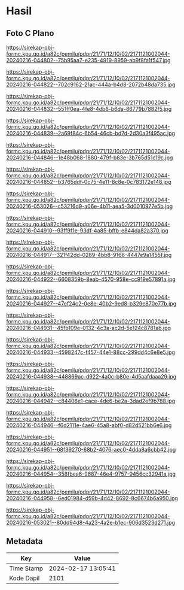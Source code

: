 # Hasil

## Foto C Plano

https://sirekap-obj-formc.kpu.go.id/a82c/pemilu/pdpr/21/71/12/10/02/2171121002044-20240216-044802--75b95aa7-e235-4919-8959-ab9f8fa1f547.jpg

https://sirekap-obj-formc.kpu.go.id/a82c/pemilu/pdpr/21/71/12/10/02/2171121002044-20240216-044822--702c9162-21ac-444a-b4d8-2072b48da735.jpg

https://sirekap-obj-formc.kpu.go.id/a82c/pemilu/pdpr/21/71/12/10/02/2171121002044-20240216-044832--551ff0ea-4fe8-4db6-b6da-86779b7882f5.jpg

https://sirekap-obj-formc.kpu.go.id/a82c/pemilu/pdpr/21/71/12/10/02/2171121002044-20240216-044839--2a69f84c-6b54-46cb-bd7d-2d30a3f495ac.jpg

https://sirekap-obj-formc.kpu.go.id/a82c/pemilu/pdpr/21/71/12/10/02/2171121002044-20240216-044846--1e48b068-1880-479f-b83e-3b765d51c19c.jpg

https://sirekap-obj-formc.kpu.go.id/a82c/pemilu/pdpr/21/71/12/10/02/2171121002044-20240216-044852--b3765ddf-0c75-4e11-8c8e-0c783172e148.jpg

https://sirekap-obj-formc.kpu.go.id/a82c/pemilu/pdpr/21/71/12/10/02/2171121002044-20240216-053026--c53216d9-a06e-4b11-aea5-3d0010977e5b.jpg

https://sirekap-obj-formc.kpu.go.id/a82c/pemilu/pdpr/21/71/12/10/02/2171121002044-20240216-044910--93ff9f1e-93df-4a85-bffb-e844da82a370.jpg

https://sirekap-obj-formc.kpu.go.id/a82c/pemilu/pdpr/21/71/12/10/02/2171121002044-20240216-044917--321f42dd-0289-4bb8-9166-4447e9a1455f.jpg

https://sirekap-obj-formc.kpu.go.id/a82c/pemilu/pdpr/21/71/12/10/02/2171121002044-20240216-044922--6608359b-8eab-4570-958e-cc919e57891a.jpg

https://sirekap-obj-formc.kpu.go.id/a82c/pemilu/pdpr/21/71/12/10/02/2171121002044-20240216-044927--47ef24c2-0e8e-40b2-9ed8-b329e870e77b.jpg

https://sirekap-obj-formc.kpu.go.id/a82c/pemilu/pdpr/21/71/12/10/02/2171121002044-20240216-044931--45fb109e-0132-4c3a-ac2d-5e124c8781ab.jpg

https://sirekap-obj-formc.kpu.go.id/a82c/pemilu/pdpr/21/71/12/10/02/2171121002044-20240216-044933--4598247c-f457-44e1-88cc-299dd4c6e8e5.jpg

https://sirekap-obj-formc.kpu.go.id/a82c/pemilu/pdpr/21/71/12/10/02/2171121002044-20240216-044938--448869ac-d922-4a0c-b80e-4d5aafdaaa29.jpg

https://sirekap-obj-formc.kpu.go.id/a82c/pemilu/pdpr/21/71/12/10/02/2171121002044-20240216-044942--c84408e1-cace-4de6-be2a-3dad2ef9b788.jpg

https://sirekap-obj-formc.kpu.go.id/a82c/pemilu/pdpr/21/71/12/10/02/2171121002044-20240216-044946--f6d2111e-4ae6-45a8-abf0-d82d521bb6e6.jpg

https://sirekap-obj-formc.kpu.go.id/a82c/pemilu/pdpr/21/71/12/10/02/2171121002044-20240216-044951--68f39270-68b2-4076-aec0-4dda8a6cbb42.jpg

https://sirekap-obj-formc.kpu.go.id/a82c/pemilu/pdpr/21/71/12/10/02/2171121002044-20240216-044954--358fbea6-9687-46e4-9757-9456cc32941a.jpg

https://sirekap-obj-formc.kpu.go.id/a82c/pemilu/pdpr/21/71/12/10/02/2171121002044-20240216-044958--6ed01984-d59b-4d42-8692-8c6674b6a950.jpg

https://sirekap-obj-formc.kpu.go.id/a82c/pemilu/pdpr/21/71/12/10/02/2171121002044-20240216-053021--80dd94d8-4a23-4a2e-b1ec-906d3523d271.jpg


## Metadata

| Key        | Value               |
| ---------- | ------------------- |
| Time Stamp | 2024-02-17 13:05:41 |
| Kode Dapil | 2101                |



